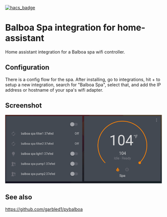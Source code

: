 [![hacs_badge](https://img.shields.io/badge/HACS-Default-orange.svg)](https://github.com/custom-components/hacs)

# Balboa Spa integration for home-assistant
Home assistant integration for a Balboa spa wifi controller.

## Configuration

There is a config flow for the spa.  After installing, 
go to integrations, hit + to setup a new integration, search for "Balboa Spa",
select that, and add the IP address or hostname of your spa's wifi adapter.

## Screenshot

![Screenshot](Screenshot_spa.png)

## See also

<https://github.com/garbled1/pybalboa>
